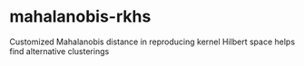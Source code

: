 # mahalanobis-rkhs
Customized Mahalanobis distance in reproducing kernel Hilbert space helps find alternative clusterings
